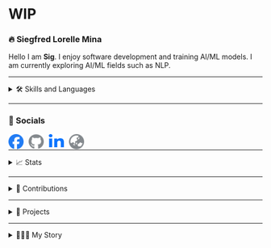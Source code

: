 # WIP

### 🔥 Siegfred Lorelle Mina
Hello I am **Sig**. I enjoy software development and training AI/ML models. I am currently exploring AI/ML fields such as NLP.

---

<!-- ### 🛠️ Skills and Languages -->
<details>
<summary>🛠️ Skills and Languages</summary>
<div align="center">
    <!-- Languages -->
    <img src="https://skillicons.dev/icons?i=python,js,cs,php,c,r" />
    <br />
    <!-- DevOps -->
    <img src="https://skillicons.dev/icons?i=git,linux,bash,docker" />
    <br />
    <!-- Web Development -->
    <img src="https://skillicons.dev/icons?i=html,css,bootstrap,react,flask,laravel,wordpress,supabase" />
    <img alt="SQLAlechemy Logo" height="40px" width="40px" style="padding: 5px" src="./icons/sql-alchemy.png" />
    <br />
    <!-- Databases -->
    <img src="https://skillicons.dev/icons?i=sqlite,mysql,postgresql" />
    <br />
    <!-- Data and Machine Learning -->
    <img src="https://skillicons.dev/icons?i=tensorflow,sklearn" />
    <img alt="Matplotlib Logo" height="40px" width="40px" style="padding: 5px" src="https://cdn.jsdelivr.net/gh/devicons/devicon@latest/icons/matplotlib/matplotlib-original.svg" />
    <img alt="Keras Logo" height="40px" width="40px" style="padding: 5px" src="https://cdn.jsdelivr.net/gh/devicons/devicon@latest/icons/keras/keras-original.svg" />
    <img alt="Jupyter Logo" height="40px" width="40px" style="padding: 5px" src="https://cdn.jsdelivr.net/gh/devicons/devicon@latest/icons/jupyter/jupyter-original.svg" />
    <img alt="Pandas Logo" height="40px" width="40px" style="padding: 5px" src="./icons/pandas.jpg" />
    <img alt="Numpy Logo" height="40px" width="40px" style="padding: 5px" src="https://cdn.jsdelivr.net/gh/devicons/devicon@latest/icons/numpy/numpy-original.svg" />
    <br />
    <!-- Others -->
    <img src="https://skillicons.dev/icons?i=threejs,unity,markdown" />
    <img alt="Apache Cordova Logo" height="40px" width="40px" style="padding: 5px" src="./icons/apache-cordova.svg" />
    <br />
</div>
</details>



---

### 🔗 Socials
[<img align="left" alt="Facebook Logo" height="30px" width="30px" style="padding-right: 10px" src="./icons/facebook.svg" />](https://www.facebook.com/profile.php?id=1718881634)
[<img align="left" alt="GitHub Logo" height="30px" width="30px" style="padding-right: 10px" src="./icons/github.svg" />](https://github.com/SiegfredLorelle)
[<img align="left" alt="LinkedIn Logo" height="30px" width="30px" style="padding-right: 10px" src="./icons/linkedin-in.svg" />](https://www.linkedin.com/in/siegfred-lorelle-mina)
[<img align="left" alt="Personal Website Logo" height="30px" width="30px" style="padding-right: 10px" src="./icons/globe.svg" />](https://siegfredlorelle.github.io/personal-website)

<br />

---

<details>
<summary>📈 Stats</summary>
TODO: socials here
</details>

---

<details>
<summary>🐍 Contributions</summary>
TODO: socials here
</details>

---

<details>
<summary>📂 Projects</summary>
TODO: projects here
</details>

---

<details>
<summary>👨🏻‍💻 My Story</summary>
TODO: story here
</details>


<!-- 
TODOS:
- Finish skills
    - Add missing icons
    - Use better icons for light and dark mode
- Add infos on stats
- Add infos on projects
- Add infos on my journey
- Toggle dropdown for stats, projects & journey
- Add top commits badge
- Convert skills and socials to be dropdown
 -->
<!--
**SiegfredLorelle/SiegfredLorelle** is a ✨ _special_ ✨ repository because its `README.md` (this file) appears on your GitHub profile.

Here are some ideas to get you started:

- 🔭 I’m currently working on ...
- 🌱 I’m currently learning ...
- 👯 I’m looking to collaborate on ...
- 🤔 I’m looking for help with ...
- 💬 Ask me about ...
- 📫 How to reach me: ...
- 😄 Pronouns: ...
- ⚡ Fun fact: ...
-->
